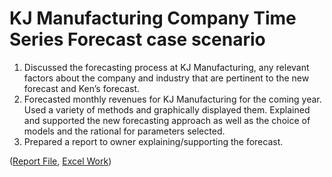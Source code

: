 # KJ Manufacturing Company Time Series Forecast case scenario
1.	Discussed the forecasting process at KJ Manufacturing, any relevant factors about the company and industry that are pertinent to the new forecast and Ken’s forecast. 
2.	Forecasted monthly revenues for KJ Manufacturing for the coming year. Used a variety of methods and graphically displayed them. Explained and supported the new forecasting approach as well as the choice of models and the rational for parameters selected. 
3.	Prepared a report to owner explaining/supporting the forecast.

([Report File](https://github.com/bryce-bowles/KJ-manufacturing-TSF/blob/453f3032bb955261124750bf08d6d7d50a29b396/Bryce_Bowles_SCMA%20669%20-%20Test%20%231%202021.pdf), [Excel Work](https://github.com/bryce-bowles/KJ-manufacturing-TSF/blob/5abb9fc71bf4f9735a44cd359eb13f833ae77b16/Bryce_Bowles_SCMA%20669%20-%20Test%20%231%202021.xlsx))
